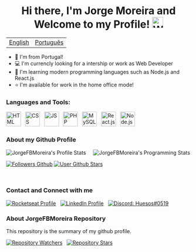 <h1 align="center">
  Hi there, I'm Jorge Moreira and Welcome to my Profile! <img src="https://raw.githubusercontent.com/iampavangandhi/iampavangandhi/master/gifs/Hi.gif" width="30px" alt="Wave Hand">
</h1>

<table>
  <tr><td><a href="README.md">English</a></td><td><a href="readme-pt.md">Português</a></td></tr>
</table>

* 🚀 I'm from Portugal!
* 💻 I'm currencly looking for a intership or work as Web Developer
* 📕 I'm learning modern programming languages such as Node.js and React.js
* ⭐ I'm available for work in the home office mode!


### Languages and Tools:

<img src="https://cdn.jsdelivr.net/gh/devicons/devicon/icons/html5/html5-original.svg" alt="HTML" width="40" height="40" /> &nbsp;
<img src="https://cdn.jsdelivr.net/gh/devicons/devicon/icons/css3/css3-original.svg" alt="CSS" width="40" height="40" /> &nbsp;
<img src="https://cdn.jsdelivr.net/gh/devicons/devicon/icons/javascript/javascript-original.svg" alt="JS" width="40" height="40" /> &nbsp;
<img src="https://cdn.jsdelivr.net/gh/devicons/devicon/icons/php/php-original.svg" alt="PHP" width="40" height="40" /> &nbsp;
<img src="https://cdn.jsdelivr.net/gh/devicons/devicon/icons/mysql/mysql-original.svg" alt="MySQL" width="40" height="40" /> &nbsp;
<img src="https://cdn.jsdelivr.net/gh/devicons/devicon/icons/react/react-original.svg" alt="React.js" width="40" height="40" /> &nbsp;
<img src="https://cdn.jsdelivr.net/gh/devicons/devicon/icons/nodejs/nodejs-original.svg" alt="Node.js" width="40" height="40" /> &nbsp;

### About my Github Profile

![JorgeFBMoreira's Profile Stats](https://github-readme-stats.vercel.app/api?username=JorgeFBMoreira&theme=vision-friendly-dark&show_icons=true) &nbsp; &nbsp; ![JorgeFBMoreira's Programming Stats](https://github-readme-stats.vercel.app/api/top-langs/?username=JorgeFBMoreira&layout=compact&count_private=true&hide_border=true&theme=vision-friendly-dark&show_icons=true")

[![Followers Github](https://img.shields.io/github/followers/JorgeFBMoreira?style=flat&labelColor=0D0D0D&logo=Github&Color=white)](#)
[![User Github Stars](https://img.shields.io/github/stars/JorgeFBMoreira?style=flat&labelColor=0D0D0D&logo=Github&Color=white&affiliations=OWNER%2CCOLLABORATOR)](#)

<br>

### Contact and Connect with me

[![Rocketseat Profile](https://img.shields.io/badge/🚀-Rocketseat-9300ef?style=flat&labelColor=0D0D0D)](https://app.rocketseat.com.br/me/jorge-moreira) &nbsp;
[![LinkedIn Profile](https://img.shields.io/badge/-LinkedIn-0072b1?style=flat&labelColor=0D0D0D&logo=Linkedin&Color=white)](https://www.linkedin.com/in/jorge-moreira-65123521a/) &nbsp;
[![Discord: Huesos#0519](https://img.shields.io/badge/-Huesos%230519-4266e5?style=flat&labelColor=0D0D0D&logo=Discord&Color=white)](#)

### About JorgeFBMoreira Repository
This repository is the summary of my github profile. 

[![Repository Watchers](https://img.shields.io/github/watchers/JorgeFBMoreira/JorgeFBMoreira?style=flat&labelColor=0D0D0D&logo=Github&Color=white)](#) &nbsp;
[![Repository Stars](https://img.shields.io/github/stars/JorgeFBMoreira/JorgeFBMoreira?style=flat&labelColor=0D0D0D&logo=Github&color=orange)](#)
